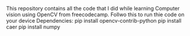 This repository contains all the code that I did while learning Computer vision using OpenCV from freecodecamp. 
Follwo this to run thie code on your device
Dependencies:
pip install opencv-contrib-python
pip install caer
pip install numpy
